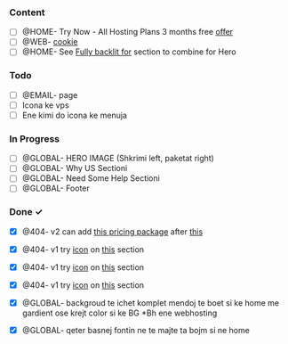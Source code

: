 <!-- Before evry TODO item add @ and capitalized name of a page, ex: @HOME-, @VPS- etc.. -->

### Content

- [ ] @HOME- Try Now - All Hosting Plans 3 months free [offer](https://prnt.sc/5LELs2t0jZe-)  
- [ ] @WEB- [cookie](https://prnt.sc/9_hUWMDizl71)  
- [ ] @HOME- See [Fully backlit for](https://www.zsa.io/moonlander/) section to combine for Hero  

### Todo

- [ ] @EMAIL- page  
- [ ] Icona ke vps  
- [ ] Ene kimi do icona ke menuja  

### In Progress

- [ ] @GLOBAL- HERO IMAGE (Shkrimi left, paketat right)  
- [ ] @GLOBAL- Why US Sectioni  
- [ ] @GLOBAL- Need Some Help Sectioni  
- [ ] @GLOBAL- Footer  

### Done ✓

- [x] @404- v2 can add [this pricing package](https://prnt.sc/yhpBpbINdyWO) after [this](https://prnt.sc/O08NzSvctetx)  
- [x] @404- v1 try [icon](https://thenounproject.com/icon/404-2157366) on [this](https://prnt.sc/2EuqzyMy0_32) section  
- [x] @404- v1 try [icon](https://thenounproject.com/icon/404-2157358/) on [this](https://prnt.sc/2EuqzyMy0_32) section  
- [x] @404- v1 try [icon](https://thenounproject.com/icon/404-2099077/) on [this](https://prnt.sc/2EuqzyMy0_32) section  
- [x] @GLOBAL- backgroud te ichet komplet mendoj te boet si ke home me gardient ose krejt color si ke BG *Bh ene webhosting  
- [x] @GLOBAL- qeter basnej fontin ne te majte ta bojm si ne home  

